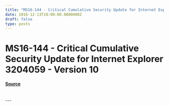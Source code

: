 ```yaml
---
title: "MS16-144 - Critical Cumulative Security Update for Internet Explorer 3204059 - Version 10"
date: 2016-12-13T18:00:00.0000000Z
draft: false
type: posts
---
```

# MS16-144 - Critical Cumulative Security Update for Internet Explorer 3204059 - Version 10









#### [Source](https://technet.microsoft.com/en-us/library/security/MS16-144)

<br/>
---
